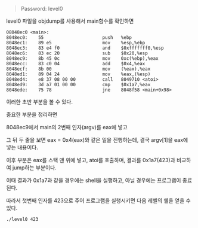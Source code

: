 > Password: level0

level0 파일을 objdump를 사용해서 main함수를 확인하면

```
08048ec0 <main>:
8048ec0:	55                   	push   %ebp
8048ec1:	89 e5                	mov    %esp,%ebp
8048ec3:	83 e4 f0             	and    $0xfffffff0,%esp
8048ec6:	83 ec 20             	sub    $0x20,%esp
8048ec9:	8b 45 0c             	mov    0xc(%ebp),%eax
8048ecc:	83 c0 04             	add    $0x4,%eax
8048ecf:	8b 00                	mov    (%eax),%eax
8048ed1:	89 04 24             	mov    %eax,(%esp)
8048ed4:	e8 37 08 00 00       	call   8049710 <atoi>
8048ed9:	3d a7 01 00 00       	cmp    $0x1a7,%eax
8048ede:	75 78                	jne    8048f58 <main+0x98>
```

이러한 초반 부분을 볼 수 있다.

중요한 부분을 정리하면 

8048ec9에서 main의 2번째 인자(argv)를 eax에 넣고

그 뒤 두 줄을 보면 eax = 0x4(eax)와 같은 일을 진행하는데, 결국 argv[1]을 eax에 넣는 내용이다.

이후 부분은 eax를 스택 맨 위에 넣고, atoi를 호출하며, 결과를 0x1a7(423)과 비교하여 jump하는 부분이다.

이때 결과가 0x1a7과 같을 경우에는 shell을 실행하고, 아닐 경우에는 프로그램이 종료된다.

따라서 첫번째 인자를 423으로 주어 프로그램을 실행시키면 다음 레벨의 쉘을 얻을 수 있다.

```bash
./level0 423
```